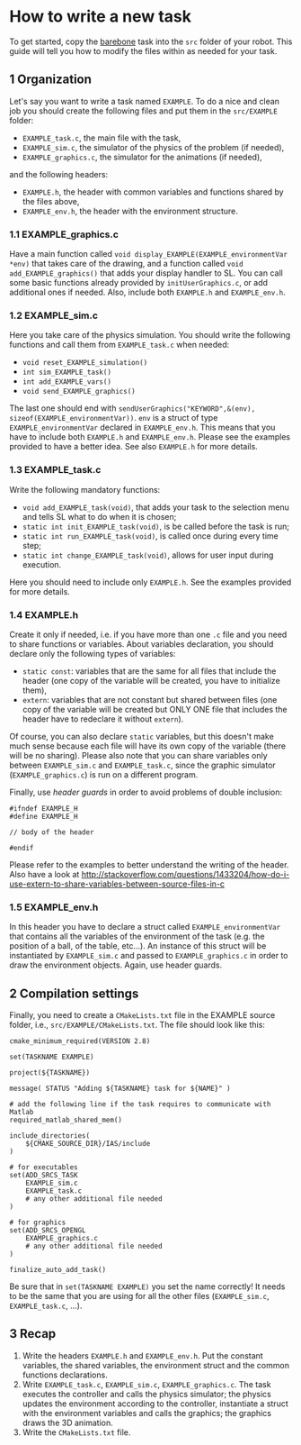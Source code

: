 # How to write a new task

To get started, copy the [barebone](docs/barebone) task into the `src` folder of your robot. 
This guide will tell you how to modify the files within as needed for your task.


1 Organization
--------------

Let's say you want to write a task named `EXAMPLE`.
To do a nice and clean job you should create the following files and put them in the `src/EXAMPLE` folder:

- `EXAMPLE_task.c`, the main file with the task,
- `EXAMPLE_sim.c`, the simulator of the physics of the problem (if needed),
- `EXAMPLE_graphics.c`, the simulator for the animations (if needed),

and the following headers:

- `EXAMPLE.h`, the header with common variables and functions shared by the files above,
- `EXAMPLE_env.h`, the header with the environment structure.

### 1.1 EXAMPLE_graphics.c

Have a main function called `void display_EXAMPLE(EXAMPLE_environmentVar *env)` that takes care of the drawing,
and a function called `void add_EXAMPLE_graphics()` that adds your display handler to SL.
You can call some basic functions already provided by `initUserGraphics.c`, or add additional ones if needed.
Also, include both `EXAMPLE.h` and `EXAMPLE_env.h`.

### 1.2 EXAMPLE_sim.c

Here you take care of the physics simulation. You should write the following functions and call them from `EXAMPLE_task.c` when needed:

- `void reset_EXAMPLE_simulation()`
- `int sim_EXAMPLE_task()`
- `int add_EXAMPLE_vars()`
- `void send_EXAMPLE_graphics()`

The last one should end with `sendUserGraphics("KEYWORD",&(env), sizeof(EXAMPLE_environmentVar))`.
`env` is a struct of type `EXAMPLE_environmentVar` declared in `EXAMPLE_env.h`. This means that you have to include both `EXAMPLE.h` and `EXAMPLE_env.h`.
Please see the examples provided to have a better idea. See also `EXAMPLE.h` for more details.

### 1.3 EXAMPLE_task.c

Write the following mandatory functions:

- `void add_EXAMPLE_task(void)`, that adds your task to the selection menu and tells SL what to do when it is chosen;
- `static int init_EXAMPLE_task(void)`, is be called before the task is run;
- `static int run_EXAMPLE_task(void)`, is called once during every time step;
- `static int change_EXAMPLE_task(void)`, allows for user input during execution.

Here you should need to include only `EXAMPLE.h`.
See the examples provided for more details.

### 1.4 EXAMPLE.h

Create it only if needed, i.e. if you have more than one `.c` file and you need to share functions or variables. About variables declaration, you should declare only the following types of variables:

- `static const`: variables that are the same for all files that include the header (one copy of the variable will be created, you have to initialize them),
- `extern`: variables that are not constant but shared between files (one copy of the variable will be created but ONLY ONE file that includes the header have to redeclare it without `extern`).

Of course, you can also declare `static` variables, but this doesn't make much sense because each file will have its own copy of the variable (there will be no sharing).
Please also note that you can share variables only between `EXAMPLE_sim.c` and `EXAMPLE_task.c`, since the graphic simulator (`EXAMPLE_graphics.c`) is run on a different program.

Finally, use *header guards* in order to avoid problems of double inclusion:

```
#ifndef EXAMPLE_H
#define EXAMPLE_H

// body of the header

#endif
```

Please refer to the examples to better understand the writing of the header.
Also have a look at http://stackoverflow.com/questions/1433204/how-do-i-use-extern-to-share-variables-between-source-files-in-c

### 1.5 EXAMPLE_env.h

In this header you have to declare a struct called `EXAMPLE_environmentVar` that contains all the variables of the environment of the task (e.g. the position of a ball, of the table, etc...). An instance of this struct will be instantiated by `EXAMPLE_sim.c` and passed to `EXAMPLE_graphics.c` in order to draw the environment objects. Again, use header guards.


2 Compilation settings
----------------------

Finally, you need to create a `CMakeLists.txt` file in the EXAMPLE source folder, i.e., `src/EXAMPLE/CMakeLists.txt`. The file should look like this:

```
cmake_minimum_required(VERSION 2.8)

set(TASKNAME EXAMPLE)

project(${TASKNAME})

message( STATUS "Adding ${TASKNAME} task for ${NAME}" )

# add the following line if the task requires to communicate with Matlab
required_matlab_shared_mem()

include_directories(
    ${CMAKE_SOURCE_DIR}/IAS/include
)

# for executables
set(ADD_SRCS_TASK
    EXAMPLE_sim.c
    EXAMPLE_task.c
    # any other additional file needed
)

# for graphics
set(ADD_SRCS_OPENGL
    EXAMPLE_graphics.c
    # any other additional file needed
)

finalize_auto_add_task()
```

Be sure that in `set(TASKNAME EXAMPLE)` you set the name correctly! It needs to be the same that you are using for all the other files (`EXAMPLE_sim.c`, `EXAMPLE_task.c`, ...).


3 Recap
-------

1. Write the headers `EXAMPLE.h` and `EXAMPLE_env.h`. Put the constant variables, the shared variables, the environment struct and the common functions declarations.
2. Write `EXAMPLE_task.c`, `EXAMPLE_sim.c`, `EXAMPLE_graphics.c`. The task executes the controller and calls the physics simulator; the physics updates the environment according to the controller, instantiate a struct with the environment variables and calls the graphics; the graphics draws the 3D animation.
3. Write the `CMakeLists.txt` file.


